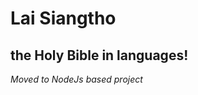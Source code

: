 Lai Siangtho
==============

the Holy Bible in languages!
--------------

*Moved to NodeJs based project*

